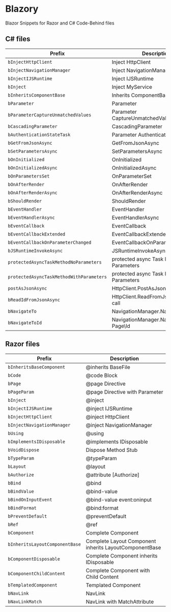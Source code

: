 # Blazory

Blazor Snippets for Razor and C# Code-Behind files

## C# files

| Prefix                                 | Description
|----------------------------------------|----------------------------------------------|
|`bInjectHttpClient`                     | Inject HttpClient
|`bInjectNavigationManager`              | Inject NavigationManager
|`bInjectIJSRuntime`                     | Inject IJSRuntime
|`bInject`                               | Inject MyService
|`bInheritsComponentBase`                | Inherits ComponentBase
|`bParameter`                            | Parameter
|`bParameterCaptureUnmatchedValues`      | Parameter CaptureUnmatchedValues
|`bCascadingParameter`                   | CascadingParameter
|`bAuthenticationStateTask`              | Parameter AuthenticationStateTask
|`bGetFromJsonAsync`                     | GetFromJsonAsync
|`bSetParametersAsync`                   | SetParametersAsync
|`bOnInitialized`                        | OnInitialized
|`bOnInitializedAsync`                   | OnInitializedAsync
|`bOnParametersSet`                      | OnParameterSet
|`bOnAfterRender`                        | OnAfterRender
|`bOnAfterRenderAsync`                   | OnAfterRenderAsync
|`bShouldRender`                         | ShouldRender
|`bEventHandler`                         | EventHandler
|`bEventHandlerAsync`                    | EventHandlerAsync
|`bEventCallback`                        | EventCallback
|`bEventCallbackExtended`                | EventCallbackExtended
|`bEventCallbackOnParameterChanged`      | EventCallbackOnParameterChanged
|`bJSRuntimeInvokeAsync`                 | JSRuntimeInvokeAsync
|`protectedAsyncTaskMethodNoParameters`  | protected async Task Method no Parameters
|`protectedAsyncTaskMethodWithParameters`| protected async Task Method with Parameters
|`postAsJsonAsync`                       | HttpClient.PostAsJsonAsync call
|`bReadIdFromJsonAsync`                  | HttpClient.ReadFromJsonAsync\<int> call
|`bNavigateTo`                           | NavigationManager.NavigateTo Page
|`bNavigateToId`                         | NavigationManager.NavigateTo Page\Id

## Razor files

| Prefix                             | Description
|------------------------------------|----------------------------------------------|
|`bInheritsBaseComponent`            | @inherits BaseFile
|`bCode`                             | @code Block
|`bPage`                             | @page Directive
|`bPageParam`                        | @page Directive with Parameter
|`bInject`                           | @inject
|`bInjectIJSRuntime`                 | @inject IJSRuntime
|`bInjectHttpClient`                 | @inject HttpClient
|`bInjectNavigationManager`          | @inject NavigationManager
|`bUsing`                            | @using
|`bImplementsIDisposable`            | @implements IDisposable
|`bVoidDispose`                      | Dispose Method Stub
|`bTypeParam`                        | @typeParam
|`bLayout`                           | @layout
|`bAuthorize`                        | @attribute [Authorize]
|`bBind`                             | @bind
|`bBindValue`                        | @bind-value
|`bBindOnInputEvent`                 | @bind-value event:oninput
|`bBindFormat`                       | @bind:format
|`bPreventDefault`                   | @preventDefault
|`bRef`                              | @ref
|`bComponent`                        | Complete Component
|`bInheritsLayoutComponentBase`      | Complete Layout Component inherits LayoutComponentBase
|`bComponentDisposable`              | Complete Component inherits IDisposable
|`bComponentChildContent`            | Complete Component with Child Content
|`bTemplatedComponent`               | Templated Component
|`bNavLink`                          | NavLink
|`bNavLinkMatch`                     | NavLink with MatchAttribute
